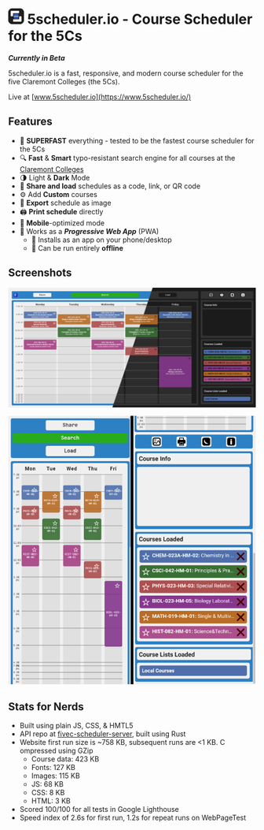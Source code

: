 # ![Logo](https://raw.githubusercontent.com/IonImpulse/fivec-scheduler-webpage/main/favicon-32x32.png) 5scheduler.io - Course Scheduler for the 5Cs
***Currently in Beta***

5scheduler.io is a fast, responsive, and modern course scheduler for the five Claremont Colleges (the 5Cs).

Live at [www.5scheduler.io](https://www.5scheduler.io/)


## Features
- 🚀 **SUPERFAST** everything - tested to be the fastest course scheduler for the 5Cs
- 🔍 **Fast** & **Smart** typo-resistant search engine for all courses at the [Claremont Colleges](https://www.claremont.edu/)
- 🌗 Light & **Dark** Mode
- 📧 **Share and load** schedules as a code, link, or QR code
- ⚙ Add **Custom** courses
- 📸 **Export** schedule as image
- 🖨 **Print schedule** directly 
- 📱 **Mobile**-optimized mode
- 🔰 Works as a ***Progressive Web App*** (PWA)
   - 📲 Installs as an app on your phone/desktop
   - 💾 Can be run entirely **offline**

## Screenshots
![Screenshot Desktop](https://raw.githubusercontent.com/IonImpulse/fivec-scheduler-webpage/main/img/theme_change_screenshot.png)

![Screenshot Mobile](https://raw.githubusercontent.com/IonImpulse/fivec-scheduler-webpage/main/img/mobile_screenshot.png)


## Stats for Nerds
- Built using plain JS, CSS, & HMTL5
- API repo at [fivec-scheduler-server](https://github.com/IonImpulse/fivec-scheduler-server), built using Rust
- Website first run size is ~758 KB, subsequent runs are <1 KB. C ompressed using GZip
   - Course data: 423 KB
   - Fonts: 127 KB
   - Images: 115 KB
   - JS: 68 KB
   - CSS: 8 KB
   - HTML: 3 KB
- Scored 100/100 for all tests in Google Lighthouse
- Speed index of 2.6s for first run, 1.2s for repeat runs on WebPageTest
